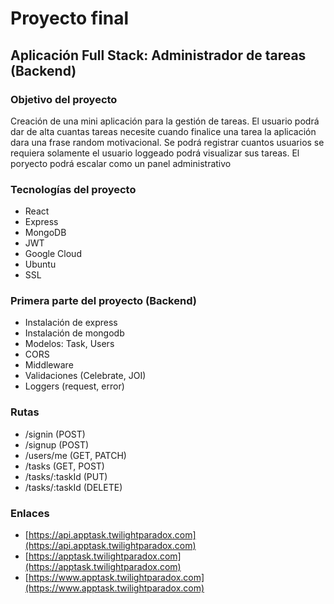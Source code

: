 # Proyecto final

## Aplicación Full Stack: Administrador de tareas (Backend)

### Objetivo del proyecto
Creación de una mini aplicación para la gestión de tareas. El usuario podrá dar de alta cuantas tareas necesite cuando finalice una tarea la aplicación dara una frase random motivacional. Se podrá registrar cuantos usuarios se requiera solamente el usuario loggeado podrá visualizar sus tareas.
El poryecto podrá escalar como un panel administrativo

### Tecnologías del proyecto 
- React
- Express
- MongoDB
- JWT
- Google Cloud
- Ubuntu
- SSL

### Primera parte del proyecto (Backend)

- Instalación de express
- Instalación de mongodb
- Modelos: Task, Users
- CORS
- Middleware
- Validaciones (Celebrate, JOI)
- Loggers (request, error)

### Rutas 

- /signin (POST)
- /signup (POST)
- /users/me (GET, PATCH)
- /tasks (GET, POST)
- /tasks/:taskId (PUT)
- /tasks/:taskId (DELETE)

### Enlaces

- [https://api.apptask.twilightparadox.com](https://api.apptask.twilightparadox.com)
- [https://apptask.twilightparadox.com](https://apptask.twilightparadox.com)
- [https://www.apptask.twilightparadox.com](https://www.apptask.twilightparadox.com)
